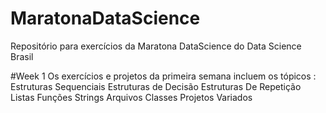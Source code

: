 # MaratonaDataScience
Repositório para exercícios da Maratona DataScience do Data Science Brasil 

#Week 1
Os exercícios e projetos da primeira semana incluem os tópicos :
Estruturas Sequenciais
Estruturas de Decisão
Estruturas De Repetição
Listas
Funções
Strings
Arquivos
Classes
Projetos
Variados
